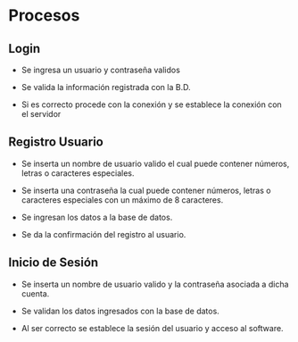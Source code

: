 # Procesos

## Login

- Se ingresa un usuario y contraseña validos

- Se valida la información registrada con la B.D.

- Si es correcto procede con la conexión y se establece la conexión con el servidor

## Registro Usuario

- Se inserta un nombre de usuario valido el cual puede contener números, letras o caracteres especiales.

- Se inserta una contraseña la cual puede contener números, letras o caracteres especiales con un máximo de 8 caracteres.

- Se ingresan los datos a la base de datos.

- Se da la confirmación del registro al usuario.

## Inicio de Sesión

- Se inserta un nombre de usuario valido y la contraseña asociada a dicha cuenta.

- Se validan los datos ingresados con la base de datos.

- Al ser correcto se establece la sesión del usuario y acceso al software.
